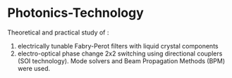 # Photonics-Technology
Theoretical and practical study of :
1)	electrically tunable Fabry-Perot filters with liquid crystal components 
2)	electro-optical phase change 2x2 switching using directional couplers (SOI technology). Mode solvers and Beam Propagation Methods (BPM) were used.
